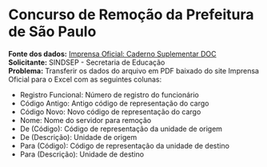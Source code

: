 # Concurso de Remoção da Prefeitura de São Paulo
__Fonte dos dados:__ <a href="http://diariooficial.imprensaoficial.com.br/nav_v4/index.asp?c=1">Imprensa Oficial: Caderno Suplementar DOC</a><br>
__Solicitante:__ SINDSEP - Secretaria de Educação <br>
__Problema:__ Transferir os dados do arquivo em PDF baixado do site Imprensa Oficial para o Excel com as seguintes colunas:

- Registro Funcional: Número de registro do funcionário
- Código Antigo: Antigo código de representação do cargo
- Código Novo: Novo código de representação do cargo
- Nome: Nome do servidor para remoção
- De (Código): Código de representação da unidade de origem
- De (Descrição): Unidade de origem
- Para (Código): Código de representação da unidade de destino
- Para (Descrição): Unidade de destino